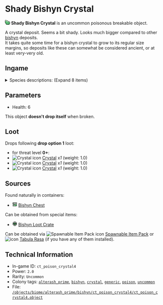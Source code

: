 # Shady Bishyn Crystal

<img src="https://raw.githubusercontent.com/Ceterai/Enternia/main/objects/biome/alterash_prime/bishyn/ct_poison_crystal4/icon.png" alt="Shady Bishyn Crystal icon" loading="lazy" width="auto" height="16px"/> **Shady Bishyn Crystal** is an uncommon poisonous breakable object.

A crystal deposit. Seems a bit shady. Looks much bigger compared to other [bishyn](https://ceterai.github.io/MyEnternia/Wiki/Tags/Bishyn) deposits.  
It takes quite some time for a bishyn crystal to grow to its regular size margins, so deposits like these can somewhat be considered ancient, or at least very-very old.

## Ingame

<details markdown="1"><summary>Species descriptions: (Expand 8 items)</summary>

- Alta: Bishyn crystals are poisonous. Better be careful.
- Apex: Crystals are quite beautiful.
- Avian: A bunch of shiny crystals.
- Floran: Shiny, pointy rocksss.
- Glitch: Impatient. Crystals are unpleasant when underfoot.
- Human: Ooh, pretty.
- Hylotl: This crystal reminds me of frozen coral.
- Novakid: A sparklin' crystal.

</details>

## Parameters

- Health: 6

This object **doesn't drop itself** when broken.

## Loot

Drops following **drop option 1** loot:

- for threat level **0+**:
- <img src="https://starbounder.org/mediawiki/images/3/31/Crystal.png" alt="Crystal icon" loading="lazy" width="12px" height="16px"/> [Crystal](https://starbounder.org/Crystal) x*1* (weight: 1.0)
- <img src="https://starbounder.org/mediawiki/images/3/31/Crystal.png" alt="Crystal icon" loading="lazy" width="12px" height="16px"/> [Crystal](https://starbounder.org/Crystal) x*1* (weight: 1.0)
- <img src="https://starbounder.org/mediawiki/images/3/31/Crystal.png" alt="Crystal icon" loading="lazy" width="12px" height="16px"/> [Crystal](https://starbounder.org/Crystal) x*1* (weight: 1.0)

## Sources

Found naturally in containers:

- <img src="https://raw.githubusercontent.com/Ceterai/Enternia/main/objects/biome/alterash_prime/bishyn/decorative/chest/icon.png" alt="Bishyn Chest icon" loading="lazy" width="auto" height="16px"/> [Bishyn Chest](https://ceterai.github.io/MyEnternia/Wiki/BishynChest)

Can be obtained from special items:

- <img src="https://raw.githubusercontent.com/Ceterai/Enternia/main/items/active/alta/loot/biome/ct_bishyn_loot.png" alt="Bishyn Loot Crate icon" loading="lazy" width="auto" height="16px"/> [Bishyn Loot Crate](https://ceterai.github.io/MyEnternia/Wiki/BishynLootCrate)

Can be obtained via <img src="https://raw.githubusercontent.com/Silverfeelin/Starbound-SpawnableItemPack/master/interface/sip/iconSmall.png" alt="Spawnable Item Pack icon" width="18" height="14"/> [Spawnable Item Pack](https://steamcommunity.com/sharedfiles/filedetails/?id=733665104) or <img src="https://steamuserimages-a.akamaihd.net/ugc/263843960696222713/3EC9A7C005541F7D577EBCB8C5736B4EFC9973D6/" alt="icon" width="8" height="12"/> [Tabula Rasa](https://community.playstarbound.com/resources/the-tabula-rasa.3222/) (if you have any of them installed).

## Technical Information

- In-game ID: `ct_poison_crystal4`
- Power: `2.0`
- Rarity: `Uncommon`
- Colony tags: [`alterash_prime`](https://ceterai.github.io/MyEnternia/Wiki/Tags/AlterashPrime), [`bishyn`](https://ceterai.github.io/MyEnternia/Wiki/Tags/Bishyn), [`crystal`](https://ceterai.github.io/MyEnternia/Wiki/Tags/Crystal), [`generic`](https://ceterai.github.io/MyEnternia/Wiki/Tags/Generic), [`poison`](https://ceterai.github.io/MyEnternia/Wiki/Tags/Poison), [`uncommon`](https://ceterai.github.io/MyEnternia/Wiki/Tags/Uncommon)
- File: [`/objects/biome/alterash_prime/bishyn/ct_poison_crystal4/ct_poison_crystal4.object`](https://github.com/Ceterai/Enternia/blob/main/objects/biome/alterash_prime/bishyn/ct_poison_crystal4/ct_poison_crystal4.object)
